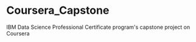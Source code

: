 # Coursera_Capstone
IBM Data Science Professional Certificate program's capstone project on Coursera

